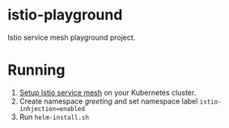 # istio-playground
Istio service mesh playground project.

# Running

1. [Setup Istio service mesh](https://istio.io/latest/docs/setup/getting-started/) on your Kubernetes cluster.
2. Create namespace *greeting* and set namespace label `istio-inhjection=enabled`
3. Run `helm-install.sh`
